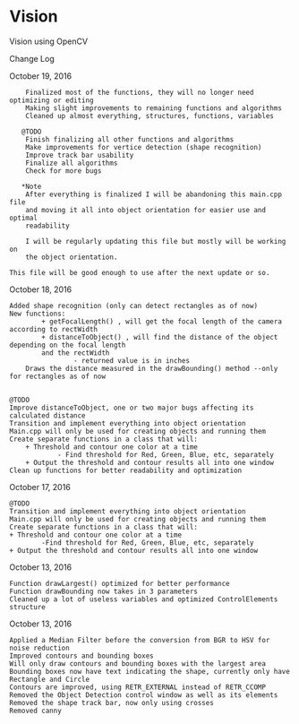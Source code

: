 # Vision
Vision using OpenCV

Change Log

October 19, 2016

        Finalized most of the functions, they will no longer need optimizing or editing 
        Making slight improvements to remaining functions and algorithms 
        Cleaned up almost everything, structures, functions, variables 
    
       @TODO 
        Finish finalizing all other functions and algorithms 
        Make improvements for vertice detection (shape recognition) 
        Improve track bar usability
        Finalize all algorithms
        Check for more bugs 
    
       *Note 
        After everything is finalized I will be abandoning this main.cpp file 
        and moving it all into object orientation for easier use and optimal 
        readability 
     
        I will be regularly updating this file but mostly will be working on 
        the object orientation. 
     
	This file will be good enough to use after the next update or so.

October 18, 2016 

   	Added shape recognition (only can detect rectangles as of now)
   	New functions:
        	+ getFocalLength() , will get the focal length of the camera according to rectWidth
        	+ distanceToObject() , will find the distance of the object depending on the focal length
        	and the rectWidth
            		- returned value is in inches
    	Draws the distance measured in the drawBounding() method --only for rectangles as of now


   	@TODO
	Improve distanceToObject, one or two major bugs affecting its calculated distance
   	Transition and implement everything into object orientation
   	Main.cpp will only be used for creating objects and running them
   	Create separate functions in a class that will:
   		+ Threshold and contour one color at a time
        		- Find threshold for Red, Green, Blue, etc, separately
   		+ Output the threshold and contour results all into one window
   	Clean up functions for better readability and optimization

October 17, 2016 

	@TODO
	Transition and implement everything into object orientation
	Main.cpp will only be used for creating objects and running them 
	Create separate functions in a class that will:
	+ Threshold and contour one color at a time
     		-Find threshold for Red, Green, Blue, etc, separately
	+ Output the threshold and contour results all into one window

October 13, 2016 

	Function drawLargest() optimized for better performance
	Function drawBounding now takes in 3 parameters
	Cleaned up a lot of useless variables and optimized ControlElements structure

October 13, 2016

	Applied a Median Filter before the conversion from BGR to HSV for noise reduction
	Improved contours and bounding boxes
	Will only draw contours and bounding boxes with the largest area
	Bounding boxes now have text indicating the shape, currently only have Rectangle and Circle
	Contours are improved, using RETR_EXTERNAL instead of RETR_CCOMP
	Removed the Object Detection control window as well as its elements
	Removed the shape track bar, now only using crosses
	Removed canny

